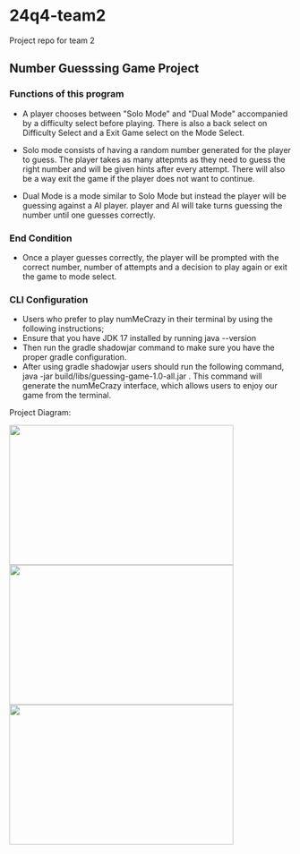 # 24q4-team2
Project repo for team 2

## Number Guesssing Game Project

### Functions of this program

* A player chooses between "Solo Mode" and "Dual Mode" accompanied by a difficulty select before playing. There is also a back select on Difficulty Select and a Exit Game select on the Mode Select.

* Solo mode consists of having a random number generated for the player to guess. The player takes as many attepmts as they need to guess the right number and will be given hints after every attempt. There will also be a way exit the game if the player does not want to continue. 

* Dual Mode is a mode similar to Solo Mode but instead the player will be guessing against a AI player. player and AI will take turns guessing the number until one guesses correctly.

### End Condition

* Once a player guesses correctly, the player will be prompted with the correct number, number of attempts and a decision to play again or exit the game to mode select.

### CLI Configuration 
* Users who prefer to play numMeCrazy in their terminal by using the following instructions;
* Ensure that you have JDK 17 installed by running java --version 
* Then run the gradle shadowjar command to make sure you have the proper gradle configuration.
* After using gradle shadowjar users should run the following command, java -jar build/libs/guessing-game-1.0-all.jar . This command will generate the numMeCrazy interface, which allows users to enjoy our game from the terminal.

Project Diagram:


<img src="Screenshot 2024-11-11 at 10.06.48 AM.png" height=250 width=400/>


<img src="/Users/nilejackson/Desktop/Screenshot 2024-11-11 at 10.06.48 AM.png" height=250 width=400/>

<img src="images/Screenshot 2024-11-10 at 5.43.42 PM.png" height=250 width=400/>


